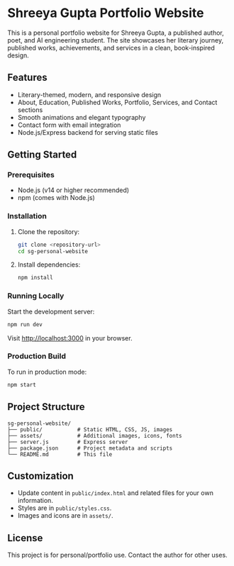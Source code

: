 # Shreeya Gupta Portfolio Website

This is a personal portfolio website for Shreeya Gupta, a published author, poet, and AI engineering student. The site showcases her literary journey, published works, achievements, and services in a clean, book-inspired design.

## Features

- Literary-themed, modern, and responsive design
- About, Education, Published Works, Portfolio, Services, and Contact sections
- Smooth animations and elegant typography
- Contact form with email integration
- Node.js/Express backend for serving static files

## Getting Started

### Prerequisites
- Node.js (v14 or higher recommended)
- npm (comes with Node.js)

### Installation
1. Clone the repository:
   ```bash
   git clone <repository-url>
   cd sg-personal-website
   ```
2. Install dependencies:
   ```bash
   npm install
   ```

### Running Locally
Start the development server:
```bash
npm run dev
```
Visit [http://localhost:3000](http://localhost:3000) in your browser.

### Production Build
To run in production mode:
```bash
npm start
```

## Project Structure

```
sg-personal-website/
├── public/           # Static HTML, CSS, JS, images
├── assets/           # Additional images, icons, fonts
├── server.js         # Express server
├── package.json      # Project metadata and scripts
└── README.md         # This file
```

## Customization
- Update content in `public/index.html` and related files for your own information.
- Styles are in `public/styles.css`.
- Images and icons are in `assets/`.

## License
This project is for personal/portfolio use. Contact the author for other uses. 